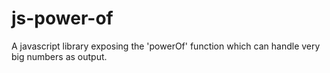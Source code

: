 # js-power-of
A javascript library exposing the 'powerOf' function which can handle very big numbers as output.
